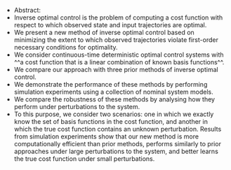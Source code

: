 - Abstract:
- Inverse optimal control is the problem of computing a cost function with respect to which observed state and input trajectories are optimal.
- We present a new method of inverse optimal control based on minimizing the extent to which observed trajectories violate first-order necessary conditions for optimality.
- We consider continuous-time deterministic optimal control systems with ^^a cost function that is a linear combination of known basis functions^^.
- We compare our approach with three prior methods of inverse optimal control.
- We demonstrate the performance of these methods by performing simulation experiments using a collection of nominal system models.
- We compare the robustness of these methods by analysing how they perform under perturbations to the system.
- To this purpose, we consider two scenarios: one in which we exactly know the set of basis functions in the cost function, and another in which the true cost function contains an unknown perturbation. Results from simulation experiments show that our new method is more computationally efficient than prior methods, performs similarly to prior approaches under large perturbations to the system, and better learns the true cost function under small perturbations.